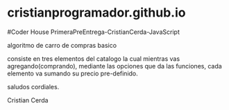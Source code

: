# cristianprogramador.github.io

#Coder House 
PrimeraPreEntrega-CristianCerda-JavaScript

algoritmo de carro de compras basico 

consiste en tres elementos del catalogo la cual mientras vas agregando(comprando), mediante las opciones que da las funciones, cada elemento va sumando su precio pre-definido.

saludos cordiales.

Cristian Cerda 
